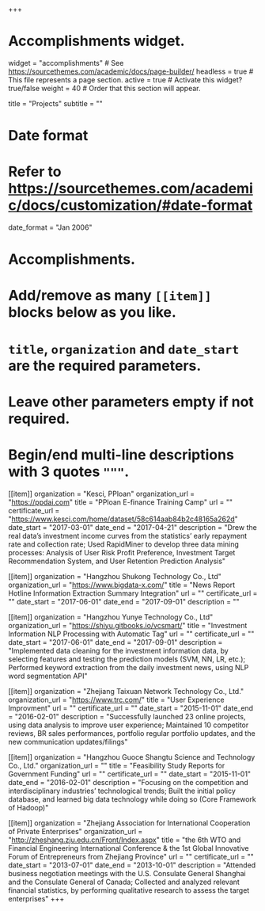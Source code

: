 +++
# Accomplishments widget.
widget = "accomplishments"  # See https://sourcethemes.com/academic/docs/page-builder/
headless = true  # This file represents a page section.
active = true  # Activate this widget? true/false
weight = 40  # Order that this section will appear.

title = "Projects"
subtitle = ""

# Date format
#   Refer to https://sourcethemes.com/academic/docs/customization/#date-format
date_format = "Jan 2006"

# Accomplishments.
#   Add/remove as many `[[item]]` blocks below as you like.
#   `title`, `organization` and `date_start` are the required parameters.
#   Leave other parameters empty if not required.
#   Begin/end multi-line descriptions with 3 quotes `"""`.

[[item]]
  organization = "Kesci, PPloan"
  organization_url = "https://ppdai.com"
  title = "PPloan E-finance Training Camp"
  url = ""
  certificate_url = "https://www.kesci.com/home/dataset/58c614aab84b2c48165a262d"
  date_start = "2017-03-01"
  date_end = "2017-04-21"
  description = "Drew the real data’s investment income curves from the statistics’ early repayment rate and collection rate; Used RapidMiner to develop three data mining processes: Analysis of User Risk Profit Preference, Investment Target Recommendation System, and User Retention Prediction Analysis"

[[item]]
  organization = "Hangzhou Shukong Technology Co., Ltd"
  organization_url = "https://www.bigdata-x.com/"
  title = "News Report Hotline Information Extraction Summary Integration"
  url = ""
  certificate_url = ""
  date_start = "2017-06-01"
  date_end = "2017-09-01"
  description = ""

[[item]]
  organization = "Hangzhou Yunye Technology Co., Ltd"
  organization_url = "https://shiyu.gitbooks.io/vcsmart/"
  title = "Investment Information NLP Processing with Automatic Tag"
  url = ""
  certificate_url = ""
  date_start = "2017-06-01"
  date_end = "2017-09-01"
  description = "Implemented data cleaning for the investment information data, by selecting features and testing the prediction models (SVM, NN, LR, etc.); Performed keyword extraction from the daily investment news, using NLP word segmentation API"

[[item]]
  organization = "Zhejiang Taixuan Network Technology Co., Ltd."
  organization_url = "https://www.trc.com/"
  title = "User Experience Improvment"
  url = ""
  certificate_url = ""
  date_start = "2015-11-01"
  date_end = "2016-02-01"
  description = "Successfully launched 23 online projects, using data analysis to improve user experience; Maintained 10 competitor reviews, BR sales performances, portfolio regular portfolio updates, and the new communication updates/filings"
  
[[item]]
  organization = "Hangzhou Guoce Shangtu Science and Technology Co., Ltd."
  organization_url = ""
  title = "Feasibility Study Reports for Government Funding"
  url = ""
  certificate_url = ""
  date_start = "2015-11-01"
  date_end = "2016-02-01"
  description = "Focusing on the competition and interdisciplinary industries’ technological trends; Built the initial policy database, and learned big data technology while doing so (Core Framework of Hadoop)"
  
[[item]]
  organization = "Zhejiang Association for International Cooperation of Private Enterprises"
  organization_url = "http://zheshang.zju.edu.cn/Front/Index.aspx"
  title = "the 6th WTO and Financial Engineering International Conference & the 1st Global Innovative Forum of Entrepreneurs from Zhejiang Province"
  url = ""
  certificate_url = ""
  date_start = "2013-07-01"
  date_end = "2013-10-01"
  description = "Attended business negotiation meetings with the U.S. Consulate General Shanghai and the Consulate General of Canada; Collected and analyzed relevant financial statistics, by performing qualitative research to assess the target enterprises"
+++
